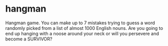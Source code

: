 # hangman
Hangman game. You can make up to 7 mistakes trying to guess a word randomly picked from a list of almost 1000 English nouns. Are you going to end up hanging with a noose around your neck or will you persevere and become a SURVIVOR? 
